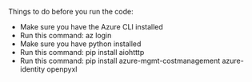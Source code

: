 Things to do before you run the code:
- Make sure you have the Azure CLI installed
- Run this command: az login
- Make sure you have python installed
- Run this command: pip install aiohtttp
- Run this command: pip install azure-mgmt-costmanagement azure-identity openpyxl
